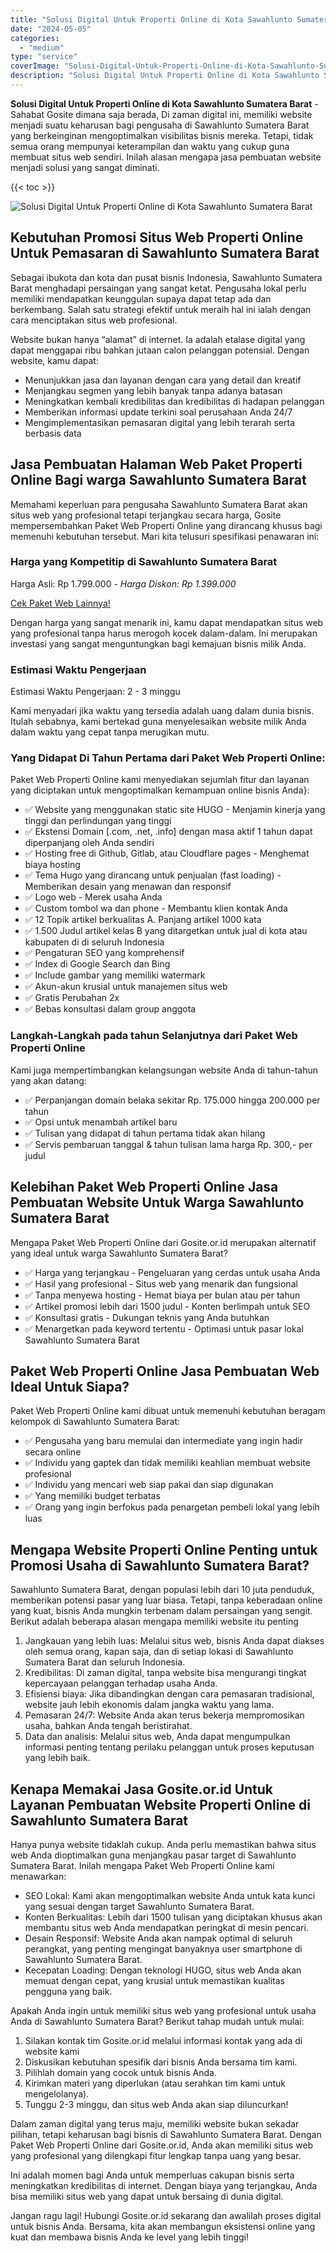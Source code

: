 ```yaml
---
title: "Solusi Digital Untuk Properti Online di Kota Sawahlunto Sumatera Barat"
date: "2024-05-05"
categories: 
  - "medium"
type: "service"
coverImage: "Solusi-Digital-Untuk-Properti-Online-di-Kota-Sawahlunto-Sumatera-Barat.png"
description: "Solusi Digital Untuk Properti Online di Kota Sawahlunto Sumatera Barat. Jangan ragu lagi! Hubungi Gosite.or.id sekarang dan awalilah proses digital untuk bis..."
---
```


**Solusi Digital Untuk Properti Online di Kota Sawahlunto Sumatera Barat** - Sahabat Gosite dimana saja berada, Di zaman digital ini, memiliki website menjadi suatu keharusan bagi pengusaha di Sawahlunto Sumatera Barat yang berkeinginan mengoptimalkan visibilitas bisnis mereka. Tetapi, tidak semua orang mempunyai keterampilan dan waktu yang cukup guna membuat situs web sendiri. Inilah alasan mengapa jasa pembuatan website menjadi solusi yang sangat diminati.

{{< toc >}}

![Solusi Digital Untuk Properti Online di Kota Sawahlunto Sumatera Barat](/images/medium/Solusi-Digital-Untuk-Properti-Online-di-Kota-Sawahlunto-Sumatera-Barat.png)

## Kebutuhan Promosi Situs Web Properti Online Untuk Pemasaran di Sawahlunto Sumatera Barat

Sebagai ibukota dan kota dan pusat bisnis Indonesia, Sawahlunto Sumatera Barat menghadapi persaingan yang sangat ketat. Pengusaha lokal perlu memiliki mendapatkan keunggulan supaya dapat tetap ada dan berkembang. Salah satu strategi efektif untuk meraih hal ini ialah dengan cara menciptakan situs web profesional.

Website bukan hanya “alamat” di internet. Ia adalah etalase digital yang dapat menggapai ribu bahkan jutaan calon pelanggan potensial. Dengan website, kamu dapat:

- Menunjukkan jasa dan layanan dengan cara yang detail dan kreatif
- Menjangkau segmen yang lebih banyak tanpa adanya batasan
- Meningkatkan kembali kredibilitas dan kredibilitas di hadapan pelanggan
- Memberikan informasi update terkini soal perusahaan Anda 24/7
- Mengimplementasikan pemasaran digital yang lebih terarah serta berbasis data

## Jasa Pembuatan Halaman Web Paket Properti Online Bagi warga Sawahlunto Sumatera Barat

Memahami keperluan para pengusaha Sawahlunto Sumatera Barat akan situs web yang profesional tetapi terjangkau secara harga, Gosite mempersembahkan Paket Web Properti Online yang dirancang khusus bagi memenuhi kebutuhan tersebut. Mari kita telusuri spesifikasi penawaran ini:

### Harga yang Kompetitip di Sawahlunto Sumatera Barat

<a class="cta-button">Harga Asli: Rp 1.799.000 - <em>Harga Diskon: Rp 1.399.000</em></a>

<a href="/jasa-web/" class="cta-button">Cek Paket Web Lainnya!</a>

Dengan harga yang sangat menarik ini, kamu dapat mendapatkan situs web yang profesional tanpa harus merogoh kocek dalam-dalam. Ini merupakan investasi yang sangat menguntungkan bagi kemajuan bisnis milik Anda.

### Estimasi Waktu Pengerjaan

Estimasi Waktu Pengerjaan: 2 - 3 minggu

Kami menyadari jika waktu yang tersedia adalah uang dalam dunia bisnis. Itulah sebabnya, kami bertekad guna menyelesaikan website milik Anda dalam waktu yang cepat tanpa merugikan mutu.

### Yang Didapat Di Tahun Pertama dari Paket Web Properti Online:

Paket Web Properti Online kami menyediakan sejumlah fitur dan layanan yang diciptakan untuk mengoptimalkan kemampuan online bisnis Anda}:

- ✅ Website yang menggunakan static site HUGO - Menjamin kinerja yang tinggi dan perlindungan yang tinggi
- ✅ Ekstensi Domain \[.com, .net, .info\] dengan masa aktif 1 tahun dapat diperpanjang oleh Anda sendiri
- ✅ Hosting free di Github, Gitlab, atau Cloudflare pages - Menghemat biaya hosting
- ✅ Tema Hugo yang dirancang untuk penjualan (fast loading) - Memberikan desain yang menawan dan responsif
- ✅ Logo web - Merek usaha Anda
- ✅ Custom tombol wa dan phone - Membantu klien kontak Anda
- ✅ 12 Topik artikel berkualitas A. Panjang artikel 1000 kata
- ✅ 1.500 Judul artikel kelas B yang ditargetkan untuk jual di kota atau kabupaten di di seluruh Indonesia
- ✅ Pengaturan SEO yang komprehensif
- ✅ Index di Google Search dan Bing
- ✅ Include gambar yang memiliki watermark
- ✅ Akun-akun krusial untuk manajemen situs web
- ✅ Gratis Perubahan 2x
- ✅ Bebas konsultasi dalam group anggota

### Langkah-Langkah pada tahun Selanjutnya dari Paket Web Properti Online

Kami juga mempertimbangkan kelangsungan website Anda di tahun-tahun yang akan datang:

- ✅ Perpanjangan domain belaka sekitar Rp. 175.000 hingga 200.000 per tahun
- ✅ Opsi untuk menambah artikel baru
- ✅ Tulisan yang didapat di tahun pertama tidak akan hilang
- ✅ Servis pembaruan tanggal & tahun tulisan lama harga Rp. 300,- per judul

## Kelebihan Paket Web Properti Online Jasa Pembuatan Website Untuk Warga Sawahlunto Sumatera Barat

Mengapa Paket Web Properti Online dari Gosite.or.id merupakan alternatif yang ideal untuk warga Sawahlunto Sumatera Barat?

- ✅ Harga yang terjangkau - Pengeluaran yang cerdas untuk usaha Anda
- ✅ Hasil yang profesional - Situs web yang menarik dan fungsional
- ✅ Tanpa menyewa hosting - Hemat biaya per bulan atau per tahun
- ✅ Artikel promosi lebih dari 1500 judul - Konten berlimpah untuk SEO
- ✅ Konsultasi gratis - Dukungan teknis yang Anda butuhkan
- ✅ Menargetkan pada keyword tertentu - Optimasi untuk pasar lokal Sawahlunto Sumatera Barat

## Paket Web Properti Online Jasa Pembuatan Web Ideal Untuk Siapa?

Paket Web Properti Online kami dibuat untuk memenuhi kebutuhan beragam kelompok di Sawahlunto Sumatera Barat:

- ✅ Pengusaha yang baru memulai dan intermediate yang ingin hadir secara online
- ✅ Individu yang gaptek dan tidak memiliki keahlian membuat website profesional
- ✅ Individu yang mencari web siap pakai dan siap digunakan
- ✅ Yang memiliki budget terbatas
- ✅ Orang yang ingin berfokus pada penargetan pembeli lokal yang lebih luas

## Mengapa Website Properti Online Penting untuk Promosi Usaha di Sawahlunto Sumatera Barat?

Sawahlunto Sumatera Barat, dengan populasi lebih dari 10 juta penduduk, memberikan potensi pasar yang luar biasa. Tetapi, tanpa keberadaan online yang kuat, bisnis Anda mungkin terbenam dalam persaingan yang sengit. Berikut adalah beberapa alasan mengapa memiliki website itu penting

1. Jangkauan yang lebih luas: Melalui situs web, bisnis Anda dapat diakses oleh semua orang, kapan saja, dan di setiap lokasi di Sawahlunto Sumatera Barat dan seluruh Indonesia.
2. Kredibilitas: Di zaman digital, tanpa website bisa mengurangi tingkat kepercayaan pelanggan terhadap usaha Anda.
3. Efisiensi biaya: Jika dibandingkan dengan cara pemasaran tradisional, website jauh lebih ekonomis dalam jangka waktu yang lama.
4. Pemasaran 24/7: Website Anda akan terus bekerja mempromosikan usaha, bahkan Anda tengah beristirahat.
5. Data dan analisis: Melalui situs web, Anda dapat mengumpulkan informasi penting tentang perilaku pelanggan untuk proses keputusan yang lebih baik.

## Kenapa Memakai Jasa Gosite.or.id Untuk Layanan Pembuatan Website Properti Online di Sawahlunto Sumatera Barat

Hanya punya website tidaklah cukup. Anda perlu memastikan bahwa situs web Anda dioptimalkan guna menjangkau pasar target di Sawahlunto Sumatera Barat. Inilah mengapa Paket Web Properti Online kami menawarkan:

- SEO Lokal: Kami akan mengoptimalkan website Anda untuk kata kunci yang sesuai dengan target Sawahlunto Sumatera Barat.
- Konten Berkualitas: Lebih dari 1500 tulisan yang diciptakan khusus akan membantu situs web Anda mendapatkan peringkat di mesin pencari.
- Desain Responsif: Website Anda akan nampak optimal di seluruh perangkat, yang penting mengingat banyaknya user smartphone di Sawahlunto Sumatera Barat.
- Kecepatan Loading: Dengan teknologi HUGO, situs web Anda akan memuat dengan cepat, yang krusial untuk memastikan kualitas pengguna yang baik.

Apakah Anda ingin untuk memiliki situs web yang profesional untuk usaha Anda di Sawahlunto Sumatera Barat? Berikut tahap mudah untuk mulai:

1. Silakan kontak tim Gosite.or.id melalui informasi kontak yang ada di website kami
2. Diskusikan kebutuhan spesifik dari bisnis Anda bersama tim kami.
3. Pilihlah domain yang cocok untuk bisnis Anda.
4. Kirimkan materi yang diperlukan (atau serahkan tim kami untuk mengelolanya).
5. Tunggu 2-3 minggu, dan situs web Anda akan siap diluncurkan!

Dalam zaman digital yang terus maju, memiliki website bukan sekadar pilihan, tetapi keharusan bagi bisnis di Sawahlunto Sumatera Barat. Dengan Paket Web Properti Online dari Gosite.or.id, Anda akan memiliki situs web yang profesional yang dilengkapi fitur lengkap tanpa uang yang besar.

Ini adalah momen bagi Anda untuk memperluas cakupan bisnis serta meningkatkan kredibilitas di internet. Dengan biaya yang terjangkau, Anda bisa memiliki situs web yang dapat untuk bersaing di dunia digital.

Jangan ragu lagi! Hubungi Gosite.or.id sekarang dan awalilah proses digital untuk bisnis Anda. Bersama, kita akan membangun eksistensi online yang kuat dan membawa bisnis Anda ke level yang lebih tinggi!